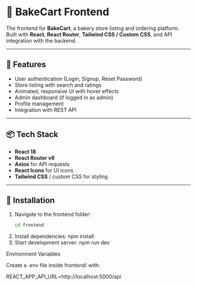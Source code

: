 # 🍞 BakeCart Frontend

The frontend for **BakeCart**, a bakery store listing and ordering platform.  
Built with **React**, **React Router**, **Tailwind CSS / Custom CSS**, and API integration with the backend.

---

## 🚀 Features
- User authentication (Login, Signup, Reset Password)
- Store listing with search and ratings
- Animated, responsive UI with hover effects
- Admin dashboard (if logged in as admin)
- Profile management
- Integration with REST API

---

## 📦 Tech Stack
- **React 18**
- **React Router v6**
- **Axios** for API requests
- **React Icons** for UI icons
- **Tailwind CSS** / custom CSS for styling

---

## 🔧 Installation

1. Navigate to the frontend folder:
   ```bash
   cd frontend

2. Install dependencies:
    npm install
3. Start development server:
    npm run dev

Environment Variables

Create a .env file inside frontend/ with:

REACT_APP_API_URL=http://localhost:5000/api

